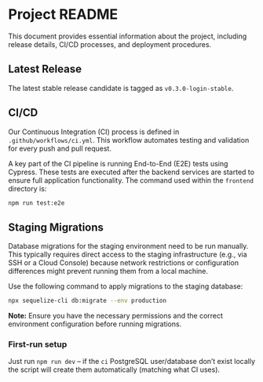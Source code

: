 # Project README

This document provides essential information about the project, including release details, CI/CD processes, and deployment procedures.

## Latest Release

The latest stable release candidate is tagged as `v0.3.0-login-stable`.

## CI/CD

Our Continuous Integration (CI) process is defined in `.github/workflows/ci.yml`. This workflow automates testing and validation for every push and pull request.

A key part of the CI pipeline is running End-to-End (E2E) tests using Cypress. These tests are executed after the backend services are started to ensure full application functionality. The command used within the `frontend` directory is:

```bash
npm run test:e2e
```

## Staging Migrations

Database migrations for the staging environment need to be run manually. This typically requires direct access to the staging infrastructure (e.g., via SSH or a Cloud Console) because network restrictions or configuration differences might prevent running them from a local machine.

Use the following command to apply migrations to the staging database:

```bash
npx sequelize-cli db:migrate --env production
```

**Note:** Ensure you have the necessary permissions and the correct environment configuration before running migrations.
### First‑run setup

Just run `npm run dev` – if the `ci` PostgreSQL user/database don’t exist
locally the script will create them automatically (matching what CI uses).